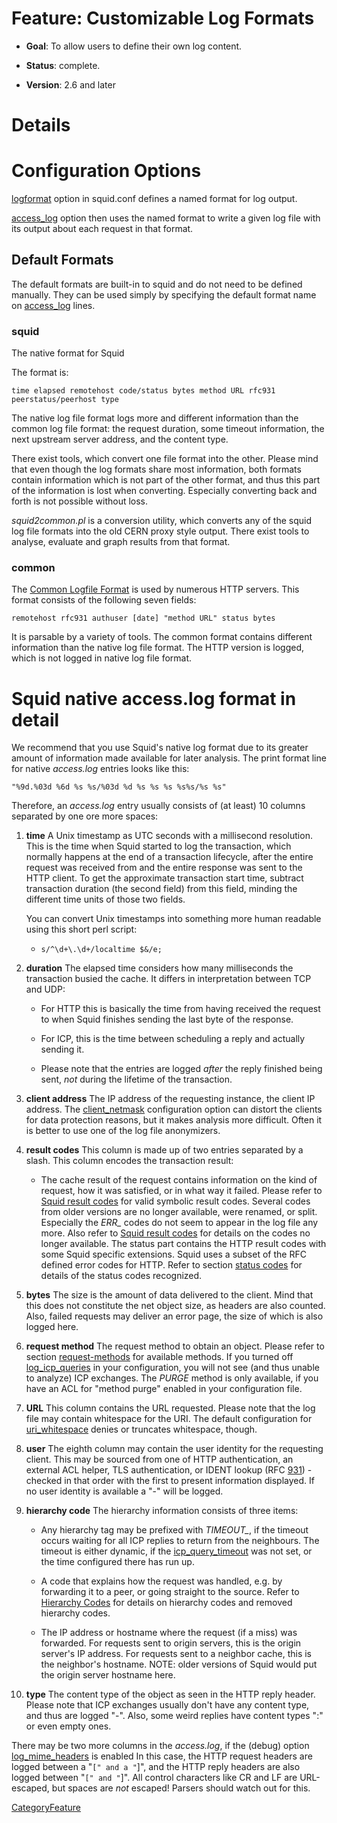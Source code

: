 # Feature: Customizable Log Formats

  - **Goal**: To allow users to define their own log content.

  - **Status**: complete.

  - **Version**: 2.6 and later

# Details

# Configuration Options

[logformat](http://www.squid-cache.org/Doc/config/logformat) option in
squid.conf defines a named format for log output.

[access\_log](http://www.squid-cache.org/Doc/config/access_log) option
then uses the named format to write a given log file with its output
about each request in that format.

## Default Formats

The default formats are built-in to squid and do not need to be defined
manually. They can be used simply by specifying the default format name
on [access\_log](http://www.squid-cache.org/Doc/config/access_log)
lines.

### squid

The native format for Squid

The format is:

    time elapsed remotehost code/status bytes method URL rfc931 peerstatus/peerhost type

The native log file format logs more and different information than the
common log file format: the request duration, some timeout information,
the next upstream server address, and the content type.

There exist tools, which convert one file format into the other. Please
mind that even though the log formats share most information, both
formats contain information which is not part of the other format, and
thus this part of the information is lost when converting. Especially
converting back and forth is not possible without loss.

*squid2common.pl* is a conversion utility, which converts any of the
squid log file formats into the old CERN proxy style output. There exist
tools to analyse, evaluate and graph results from that format.

### common

The [Common Logfile
Format](http://www.w3.org/Daemon/User/Config/Logging.html#common-logfile-format)
is used by numerous HTTP servers. This format consists of the following
seven fields:

    remotehost rfc931 authuser [date] "method URL" status bytes

It is parsable by a variety of tools. The common format contains
different information than the native log file format. The HTTP version
is logged, which is not logged in native log file format.

# Squid native access.log format in detail

We recommend that you use Squid's native log format due to its greater
amount of information made available for later analysis. The print
format line for native *access.log* entries looks like this:

    "%9d.%03d %6d %s %s/%03d %d %s %s %s %s%s/%s %s"

Therefore, an *access.log* entry usually consists of (at least) 10
columns separated by one ore more spaces:

1.  **time** A Unix timestamp as UTC seconds with a millisecond
    resolution. This is the time when Squid started to log the
    transaction, which normally happens at the end of a transaction
    lifecycle, after the entire request was received from and the entire
    response was sent to the HTTP client. To get the approximate
    transaction start time, subtract transaction duration (the second
    field) from this field, minding the different time units of those
    two fields.
    
    You can convert Unix timestamps into something more human readable
    using this short perl script:
    
      - ``` 
        s/^\d+\.\d+/localtime $&/e;
        ```

2.  **duration** The elapsed time considers how many milliseconds the
    transaction busied the cache. It differs in interpretation between
    TCP and UDP:
    
      - For HTTP this is basically the time from having received the
        request to when Squid finishes sending the last byte of the
        response.
    
      - For ICP, this is the time between scheduling a reply and
        actually sending it.
    
      - Please note that the entries are logged *after* the reply
        finished being sent, *not* during the lifetime of the
        transaction.

3.  **client address** The IP address of the requesting instance, the
    client IP address. The
    [client\_netmask](http://www.squid-cache.org/Doc/config/client_netmask)
    configuration option can distort the clients for data protection
    reasons, but it makes analysis more difficult. Often it is better to
    use one of the log file anonymizers.

4.  **result codes** This column is made up of two entries separated by
    a slash. This column encodes the transaction result:
    
      - The cache result of the request contains information on the kind
        of request, how it was satisfied, or in what way it failed.
        Please refer to [Squid result codes](#squid_result_codes) for
        valid symbolic result codes. Several codes from older versions
        are no longer available, were renamed, or split. Especially the
        *ERR\_* codes do not seem to appear in the log file any more.
        Also refer to [Squid result codes](#squid_result_codes) for
        details on the codes no longer available. The status part
        contains the HTTP result codes with some Squid specific
        extensions. Squid uses a subset of the RFC defined error codes
        for HTTP. Refer to section [status codes](#http_status_codes)
        for details of the status codes recognized.

5.  **bytes** The size is the amount of data delivered to the client.
    Mind that this does not constitute the net object size, as headers
    are also counted. Also, failed requests may deliver an error page,
    the size of which is also logged here.

6.  **request method** The request method to obtain an object. Please
    refer to section [request-methods](#request-methods) for available
    methods. If you turned off
    [log\_icp\_queries](http://www.squid-cache.org/Doc/config/log_icp_queries)
    in your configuration, you will not see (and thus unable to analyze)
    ICP exchanges. The *PURGE* method is only available, if you have an
    ACL for "method purge" enabled in your configuration file.

7.  **URL** This column contains the URL requested. Please note that the
    log file may contain whitespace for the URI. The default
    configuration for
    [uri\_whitespace](http://www.squid-cache.org/Doc/config/uri_whitespace)
    denies or truncates whitespace, though.

8.  **user** The eighth column may contain the user identity for the
    requesting client. This may be sourced from one of HTTP
    authentication, an external ACL helper, TLS authentication, or IDENT
    lookup (RFC [931](https://tools.ietf.org/rfc/rfc931)) - checked in
    that order with the first to present information displayed. If no
    user identity is available a "-" will be logged.

9.  **hierarchy code** The hierarchy information consists of three
    items:
    
      - Any hierarchy tag may be prefixed with *TIMEOUT\_*, if the
        timeout occurs waiting for all ICP replies to return from the
        neighbours. The timeout is either dynamic, if the
        [icp\_query\_timeout](http://www.squid-cache.org/Doc/config/icp_query_timeout)
        was not set, or the time configured there has run up.
    
      - A code that explains how the request was handled, e.g. by
        forwarding it to a peer, or going straight to the source. Refer
        to [Hierarchy
        Codes](/SquidFaq/SquidLogs#Hierarchy_Codes)
        for details on hierarchy codes and removed hierarchy codes.
    
      - The IP address or hostname where the request (if a miss) was
        forwarded. For requests sent to origin servers, this is the
        origin server's IP address. For requests sent to a neighbor
        cache, this is the neighbor's hostname. NOTE: older versions of
        Squid would put the origin server hostname here.

10. **type** The content type of the object as seen in the HTTP reply
    header. Please note that ICP exchanges usually don't have any
    content type, and thus are logged "-". Also, some weird replies have
    content types ":" or even empty ones.

There may be two more columns in the *access.log*, if the (debug) option
[log\_mime\_headers](http://www.squid-cache.org/Doc/config/log_mime_headers)
is enabled In this case, the HTTP request headers are logged between a
"`[" and a "`\]", and the HTTP reply headers are also logged between
"`[" and "`\]". All control characters like CR and LF are URL-escaped,
but spaces are *not* escaped\! Parsers should watch out for this.

[CategoryFeature](/CategoryFeature)
